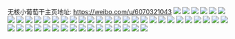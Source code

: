 无核小葡萄干主页地址: https://weibo.com/u/6070321043 
![](https://wx4.sinaimg.cn/mw2000/006COrNVgy1h8v1rmz3fej30qo1beq7t.jpg) 
![](https://wx4.sinaimg.cn/mw2000/006COrNVgy1h8v1res7p9j358j4pxhdv.jpg) 
![](https://wx4.sinaimg.cn/mw2000/006COrNVgy1h8v1rcfacsj31401hc1kx.jpg) 
![](https://wx4.sinaimg.cn/mw2000/006COrNVgy1h8v1rb4qfaj32c0340hdt.jpg) 
![](https://wx4.sinaimg.cn/mw2000/006COrNVgy1h8n3dvgxkij32c03407wj.jpg) 
![](https://wx4.sinaimg.cn/mw2000/006COrNVgy1h8n3dtu9doj33402c0hdt.jpg) 
![](https://wx4.sinaimg.cn/mw2000/006COrNVgy1h8n3dyr27aj32c0340hdt.jpg) 
![](https://wx4.sinaimg.cn/mw2000/006COrNVgy1h8n3dw5pq6j322o2rknnd.jpg) 
![](https://wx4.sinaimg.cn/mw2000/006COrNVgy1h8n3e11z54j335s2dc1l0.jpg) 
![](https://wx4.sinaimg.cn/mw2000/006COrNVgy1h8n3dxl7pkj32c0340u0y.jpg) 
![](https://wx4.sinaimg.cn/mw2000/006COrNVgy1h8euzt75ruj31uo0u0dl8.jpg) 
![](https://wx4.sinaimg.cn/mw2000/006COrNVgy1h7nn8p2o8aj30u0140n1g.jpg) 
![](https://wx4.sinaimg.cn/mw2000/006COrNVgy1h7nn8prl0uj30u013y45a.jpg) 
![](https://wx4.sinaimg.cn/mw2000/006COrNVgy1h7nn8qp86pj31uo0u0103.jpg) 
![](https://wx4.sinaimg.cn/mw2000/006COrNVly1h63ov66ubrj30u01swwmv.jpg) 
![](https://wx4.sinaimg.cn/mw2000/006COrNVly1h63ov53t8pj30u01swtf9.jpg) 
![](https://wx4.sinaimg.cn/mw2000/006COrNVly1h63ov5v8vsj30ge0zkq3d.jpg) 
![](https://wx4.sinaimg.cn/mw2000/006COrNVly1h63ov6m8rdj30u01swt9a.jpg) 
![](https://wx4.sinaimg.cn/mw2000/006COrNVly1h63ov76z7vj30u01swdg7.jpg) 
![](https://wx4.sinaimg.cn/mw2000/006COrNVly1h63ov5kpmbj30u01swq96.jpg) 
![](https://wx4.sinaimg.cn/mw2000/006COrNVly1h63ov7hw83j31sw0u03yt.jpg) 
![](https://wx4.sinaimg.cn/mw2000/006COrNVly1h63ov7t6l5j30u01sw3zv.jpg) 
![](https://wx4.sinaimg.cn/mw2000/006COrNVly1h63ov6w8hfj30u01sw0sw.jpg) 
![](https://wx4.sinaimg.cn/mw2000/006COrNVgy1h32xxio986j30u0140n2x.jpg) 
![](https://wx4.sinaimg.cn/mw2000/006COrNVgy1h32xxj7qtqj30u0140q81.jpg) 
![](https://wx4.sinaimg.cn/mw2000/006COrNVgy1h2uzi56kjjj31400u00zm.jpg) 
![](https://wx4.sinaimg.cn/mw2000/006COrNVgy1h2uzi4dnu8j31400u0ta1.jpg) 
![](https://wx4.sinaimg.cn/mw2000/006COrNVgy1h2uzi5vs3hj31400u044q.jpg) 
![](https://wx4.sinaimg.cn/mw2000/006COrNVgy1h2uzi7tqosj31400u0juq.jpg) 
![](https://wx4.sinaimg.cn/mw2000/006COrNVgy1h2uzi6lgqkj31400u0wic.jpg) 
![](https://wx4.sinaimg.cn/mw2000/006COrNVgy1h2uzi7d7n5j30u00u07ch.jpg) 
![](https://wx4.sinaimg.cn/mw2000/006COrNVgy1h2t0ppz5z3j31l71dr7k6.jpg) 
![](https://wx4.sinaimg.cn/mw2000/006COrNVgy1h2t0pr9lwrj31400u0n15.jpg) 
![](https://wx4.sinaimg.cn/mw2000/006COrNVgy1h2nfujkjwdj30u01nen3b.jpg) 
![](https://wx4.sinaimg.cn/mw2000/006COrNVgy1h2nfuk1j2mj30u01o0djf.jpg) 
![](https://wx4.sinaimg.cn/mw2000/006COrNVgy1gwdhidn7kuj30u01uo49l.jpg) 
![](https://wx4.sinaimg.cn/mw2000/006COrNVgy1gvyyoknu2uj30u01t07bw.jpg) 
![](https://wx4.sinaimg.cn/mw2000/006COrNVgy1gvyyol4012j30u01t0ti5.jpg) 
![](https://wx4.sinaimg.cn/mw2000/006COrNVgy1gv6n2abacsj60w60u0wjx02.jpg) 
![](https://wx4.sinaimg.cn/mw2000/006COrNVgy1gv6n27ld6ij60u00u0dje02.jpg) 
![](https://wx4.sinaimg.cn/mw2000/006COrNVgy1gv6n2bd3jnj60u01t57le02.jpg) 
![](https://wx4.sinaimg.cn/mw2000/006COrNVgy1gv6n26xp5oj60u00u0k1102.jpg) 
![](https://wx4.sinaimg.cn/mw2000/006COrNVgy1gv6n2917o8j60u00v641002.jpg) 
![](https://wx4.sinaimg.cn/mw2000/006COrNVgy1gv6n29ke40j60u00u0tbn02.jpg) 
![](https://wx4.sinaimg.cn/mw2000/006COrNVgy1gv6mtdci57j61400u0gtr02.jpg) 
![](https://wx4.sinaimg.cn/mw2000/006COrNVgy1gv6mtezsffj60u00u047202.jpg) 
![](https://wx4.sinaimg.cn/mw2000/006COrNVgy1gv6mtcmh6gj61400u0te902.jpg) 
